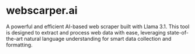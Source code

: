 # webscarper.ai
A powerful and efficient AI-based web scraper built with Llama 3.1. This tool is designed to extract and process web data with ease, leveraging state-of-the-art natural language understanding for smart data collection and formatting.
